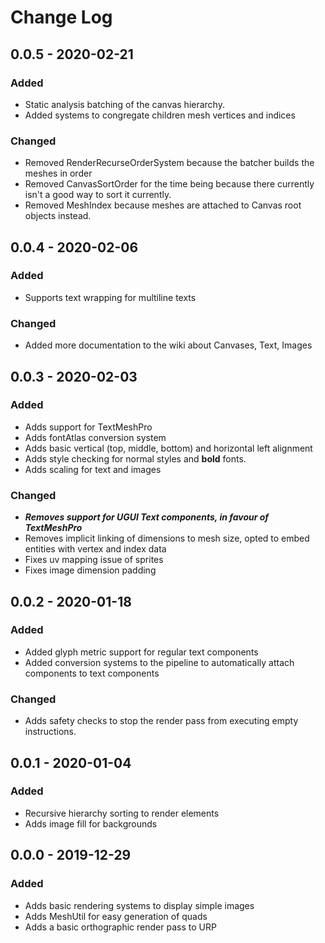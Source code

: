 # Change Log

## 0.0.5 - 2020-02-21
### Added
* Static analysis batching of the canvas hierarchy.
* Added systems to congregate children mesh vertices and indices
### Changed
* Removed RenderRecurseOrderSystem because the batcher builds the meshes in order
* Removed CanvasSortOrder for the time being because there currently isn't a good way to sort it currently.
* Removed MeshIndex because meshes are attached to Canvas root objects instead.

## 0.0.4 - 2020-02-06
### Added
* Supports text wrapping for multiline texts
### Changed
* Added more documentation to the wiki about Canvases, Text, Images

## 0.0.3 - 2020-02-03
### Added
* Adds support for TextMeshPro
* Adds fontAtlas conversion system
* Adds basic vertical (top, middle, bottom) and horizontal left alignment
* Adds style checking for normal styles and **bold** fonts.
* Adds scaling for text and images
### Changed
* ***Removes support for UGUI Text components, in favour of TextMeshPro***
* Removes implicit linking of dimensions to mesh size, opted to embed entities with vertex and index data
* Fixes uv mapping issue of sprites
* Fixes image dimension padding

## 0.0.2 - 2020-01-18
### Added
* Added glyph metric support for regular text components
* Added conversion systems to the pipeline to automatically attach components to text components
### Changed
* Adds safety checks to stop the render pass from executing empty instructions.

## 0.0.1 - 2020-01-04
### Added
* Recursive hierarchy sorting to render elements
* Adds image fill for backgrounds

## 0.0.0 - 2019-12-29
### Added
* Adds basic rendering systems to display simple images
* Adds MeshUtil for easy generation of quads
* Adds a basic orthographic render pass to URP
